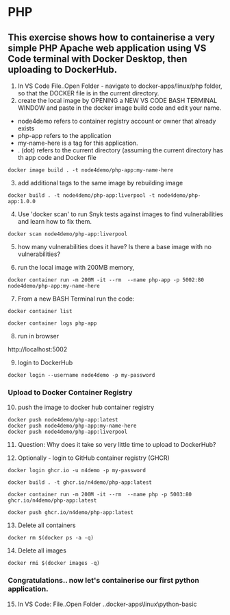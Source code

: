 
# PHP
## This exercise shows how to containerise a very simple PHP Apache web application using VS Code terminal with Docker Desktop, then uploading to DockerHub.  

1. In VS Code File..Open Folder - navigate to docker-apps/linux/php folder, so that the DOCKER file is in the current directory. 
2. create the local image by OPENING a NEW VS CODE BASH TERMINAL WINDOW and paste in the docker image build code and edit your name. 

- node4demo refers to container registry account or owner that already exists
- php-app refers to the application 
- my-name-here is a tag for this application. 
- . (dot) refers to the current directory (assuming the current directory has th app code and Docker file

```
docker image build . -t node4demo/php-app:my-name-here
```

3. add additional tags to the same image by rebuilding image

```
docker build . -t node4demo/php-app:liverpool -t node4demo/php-app:1.0.0
```

4. Use 'docker scan' to run Snyk tests against images to find vulnerabilities and learn how to fix them.

```
docker scan node4demo/php-app:liverpool
```

5. how many vulnerabilities does it have? Is there a base image with no vulnerabilities?

6. run the local image with 200MB memory, 

```
docker container run -m 200M -it --rm  --name php-app -p 5002:80 node4demo/php-app:my-name-here
```

7. From a new BASH Terminal run the code:

```
docker container list

docker container logs php-app
```

8. run in browser

http://localhost:5002


9. login to DockerHub

```
docker login --username node4demo -p my-password
```

### Upload to Docker Container Registry

10. push the image to docker hub container registry

```
docker push node4demo/php-app:latest
docker push node4demo/php-app:my-name-here
docker push node4demo/php-app:liverpool
```
11. Question: Why does it take so very little time to upload to DockerHub?

12. Optionally - login to GitHub container registry (GHCR)

```
docker login ghcr.io -u n4demo -p my-password

docker build . -t ghcr.io/n4demo/php-app:latest

docker container run -m 200M -it --rm  --name php -p 5003:80 ghcr.io/n4demo/php-app:latest

docker push ghcr.io/n4demo/php-app:latest
```

13. Delete all containers

```
docker rm $(docker ps -a -q)
```

14. Delete all images

```
docker rmi $(docker images -q)
```

### Congratulations.. now let's containerise our first python application.

15. In VS Code: File..Open Folder ..docker-apps\linux\python-basic

